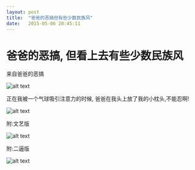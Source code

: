 ```yaml
---
layout: post
title:  "爸爸的恶搞但有些少数民族风"
date:   2015-05-06 20:45:11
---
```

爸爸的恶搞, 但看上去有些少数民族风
=======
来自爸爸的恶搞

![alt text][1]

正在我被一个气球吸引注意力的时候, 爸爸在我头上放了我的小枕头,不能忍啊!

![alt text][2]

附:文艺版

![alt text][3]

附:二逼版

![alt text][4]



  [1]: http://pic.yupoo.com/moxigan/EDcJ7kts/medish.jpg
  [2]: http://pic.yupoo.com/moxigan/EDcJaV6v/medish.jpg
  [3]: http://pic.yupoo.com/moxigan/EDcJmXPT/medish.jpg
  [4]: http://pic.yupoo.com/moxigan/EDcL8Fbf/medish.jpg